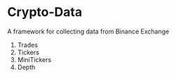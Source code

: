 # Crypto-Data
A framework for collecting data from Binance Exchange

1) Trades
2) Tickers
3) MiniTickers
4) Depth
